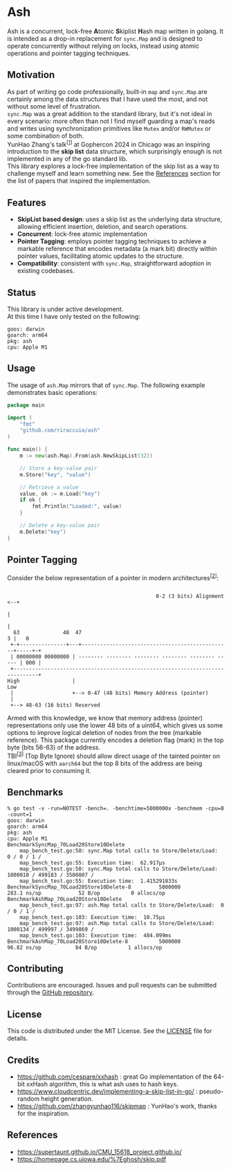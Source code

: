 # Ash

Ash is a concurrent, lock-free **A**tomic **S**kiplist **H**ash map written in golang. It is intended as a drop-in replacement for `sync.Map` and is designed to operate concurrently without relying on locks, instead using atomic operations and pointer tagging techniques.

## Motivation

As part of writing go code professionally, built-in `map` and `sync.Map` are certainly among the data structures that I have used the most, and not without some level of frustration.  
`sync.Map` was a great addition to the standard library, but it's not ideal in every scenario: more often than not I find myself guarding a map's reads and writes using synchronization primitives like `Mutex` and/or `RWMutex` or some combination of both.  
YunHao Zhang's talk<sup>[[1]]</sup> at Gophercon 2024 in Chicago was an inspiring introduction to the **skip list** data structure, which surprisingly enough is not implemented in any of the go standard lib.  
This library explores a lock-free implementation of the skip list as a way to challenge myself and learn something new.
See the [References](https://github.com/riraccuia/ash?tab=readme-ov-file#pointer-tagging) section for the list of papers that inspired the implementation.

## Features

- **SkipList based design**: uses a skip list as the underlying data structure, allowing efficient insertion, deletion, and search operations.
- **Concurrent**: lock-free atomic implementation
- **Pointer Tagging**: employs pointer tagging techniques to achieve a markable reference that encodes metadata (a mark bit) directly within pointer values, facilitating atomic updates to the structure.
- **Compatibility**: consistent with `sync.Map`, straightforward adoption in existing codebases.

## Status

This library is under active development.  
At this time I have only tested on the following:
```
goos: darwin
goarch: arm64
pkg: ash
cpu: Apple M1
```

## Usage

The usage of `ash.Map` mirrors that of `sync.Map`. The following example demonstrates basic operations:

```go
package main

import (
    "fmt"
    "github.com/riraccuia/ash"
)

func main() {
    m := new(ash.Map).From(ash.NewSkipList(32))

    // Store a key-value pair
    m.Store("key", "value")

    // Retrieve a value
    value, ok := m.Load("key")
    if ok {
        fmt.Println("Loaded:", value)
    }

    // Delete a key-value pair
    m.Delete("key")
}
```
## Pointer Tagging

Consider the below representation of a pointer in modern architectures<sup>[[2]]</sup>:

```ascii

                                                0-2 (3 bits) Alignment <--+
                                                                          |
                                                                          |
  63              48  47                                                3 |   0
 +-+---------------+---+------------------------------------------------+-----+-+
 | 00000000 00000000 | -------- -------- -------- -------- -------- ----- | 000 |
 +------------------------------------------------------------------------------+
High                 |                                                         Low
 |                   +--> 0-47 (48 bits) Memory Address (pointer)
 |
 +--> 48-63 (16 bits) Reserved
```
Armed with this knowledge, we know that memory address (pointer) representations only use the lower 48 bits of a uint64, which gives us some options to improve logical deletion of nodes from the tree (markable reference).
This package currently encodes a deletion flag (mark) in the top byte (bits 56-63) of the address.  
TBI<sup>[[3]]</sup> (Top Byte Ignore) should allow direct usage of the tainted pointer on linux/macOS with `aarch64` but the top 8 bits of the address are being cleared prior to consuming it.

## Benchmarks

```
% go test -v -run=NOTEST -bench=. -benchtime=5000000x -benchmem -cpu=8 -count=1
goos: darwin
goarch: arm64
pkg: ash
cpu: Apple M1
BenchmarkSyncMap_70Load20Store10Delete
    map_bench_test.go:50: sync.Map total calls to Store/Delete/Load:  0 / 0 / 1 /
    map_bench_test.go:55: Execution time:  62.917µs
    map_bench_test.go:50: sync.Map total calls to Store/Delete/Load:  1000010 / 499183 / 3500807 /
    map_bench_test.go:55: Execution time:  1.415291833s
BenchmarkSyncMap_70Load20Store10Delete-8         5000000               283.1 ns/op            52 B/op          0 allocs/op
BenchmarkAshMap_70Load20Store10Delete
    map_bench_test.go:97: ash.Map total calls to Store/Delete/Load:  0 / 0 / 1 /
    map_bench_test.go:103: Execution time:  10.75µs
    map_bench_test.go:97: ash.Map total calls to Store/Delete/Load:  1000134 / 499997 / 3499869 /
    map_bench_test.go:103: Execution time:  484.099ms
BenchmarkAshMap_70Load20Store10Delete-8          5000000                96.82 ns/op           84 B/op          1 allocs/op
```

## Contributing

Contributions are encouraged. Issues and pull requests can be submitted through the [GitHub repository](https://github.com/riraccuia/ash).

## License

This code is distributed under the MIT License. See the [LICENSE](https://github.com/riraccuia/ash/blob/main/LICENSE) file for details.

## Credits

- https://github.com/cespare/xxhash : great Go implementation of the 64-bit xxHash algorithm, this is what ash uses to hash keys.
- https://www.cloudcentric.dev/implementing-a-skip-list-in-go/ : pseudo-random height generation.
- https://github.com/zhangyunhao116/skipmap : YunHao's work, thanks for the inspiration.

## References

- https://supertaunt.github.io/CMU_15618_project.github.io/
- https://homepage.cs.uiowa.edu/%7Eghosh/skip.pdf

[1]: https://github.com/gophercon/2024-talks/tree/main/YunHaoZhang-BuildingaHighPerformanceConcurrentMapInGo "Building a High Performace Concurrent Map In Go {YunHao Zhang}"
[2]: https://dl.acm.org/doi/abs/10.1145/3558200 "A Primer on Pointer Tagging {Chaitanya Koparkar}"
[3]: https://www.linaro.org/blog/top-byte-ignore-for-fun-and-memory-savings/ "Top Byte Ignore For Fun and Memory Savings"
